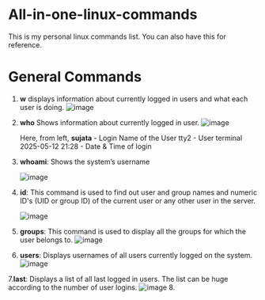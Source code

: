 # All-in-one-linux-commands
This is my personal linux commands list. You can also have this for reference.

# General Commands
1. **w** displays information about currently logged in users and what each user is doing.
![image](https://github.com/user-attachments/assets/30f07602-b89a-435d-b3b9-8406bf087b7d)


2. **who** Shows information about currently logged in user.
![image](https://github.com/user-attachments/assets/70009ce3-a6bf-42fd-87e5-fe1f7c23d82d)

    Here, from left, **sujata** - Login Name of the User
tty2 - User terminal
2025-05-12 21:28 - Date & Time of login

3. **whoami**: Shows the system’s username
   
   ![image](https://github.com/user-attachments/assets/20cff28e-9dee-451d-98e3-7c01806c29d6)

4. **id**: This command is used to find out user and group names and numeric ID's (UID or group ID) of the current user or any other user in the server.

   ![image](https://github.com/user-attachments/assets/a5528a0f-7070-44b0-9e55-d2396f99aaa2)
5. **groups**: This command is used to display all the groups for which the user belongs to.
    ![image](https://github.com/user-attachments/assets/8dce3e1a-2492-407c-98b2-010884af7839)
6. **users**: Displays usernames of all users currently logged on the system.
    ![image](https://github.com/user-attachments/assets/e3de4695-a6b8-4367-8671-27c0466fed91)
   
 7.**last**: Displays a list of all last logged in users. The list can be huge according to the number of user logins.
       ![image](https://github.com/user-attachments/assets/bedb2d00-53de-4932-9819-ddc83088c4ac)
8.
